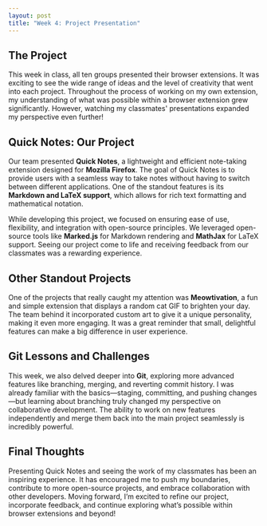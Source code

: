 ```yaml
---
layout: post
title: "Week 4: Project Presentation"
---
```


## The Project
This week in class, all ten groups presented their browser extensions. It was exciting to see the wide range of ideas and the level of creativity that went into each project. Throughout the process of working on my own extension, my understanding of what was possible within a browser extension grew significantly. However, watching my classmates' presentations expanded my perspective even further!

## Quick Notes: Our Project
Our team presented **Quick Notes**, a lightweight and efficient note-taking extension designed for **Mozilla Firefox**. The goal of Quick Notes is to provide users with a seamless way to take notes without having to switch between different applications. One of the standout features is its **Markdown and LaTeX support**, which allows for rich text formatting and mathematical notation. 

While developing this project, we focused on ensuring ease of use, flexibility, and integration with open-source principles. We leveraged open-source tools like **Marked.js** for Markdown rendering and **MathJax** for LaTeX support. Seeing our project come to life and receiving feedback from our classmates was a rewarding experience.

## Other Standout Projects
One of the projects that really caught my attention was **Meowtivation**, a fun and simple extension that displays a random cat GIF to brighten your day. The team behind it incorporated custom art to give it a unique personality, making it even more engaging. It was a great reminder that small, delightful features can make a big difference in user experience.

## Git Lessons and Challenges
This week, we also delved deeper into **Git**, exploring more advanced features like branching, merging, and reverting commit history. I was already familiar with the basics—staging, committing, and pushing changes—but learning about branching truly changed my perspective on collaborative development. The ability to work on new features independently and merge them back into the main project seamlessly is incredibly powerful.

## Final Thoughts
Presenting Quick Notes and seeing the work of my classmates has been an inspiring experience. It has encouraged me to push my boundaries, contribute to more open-source projects, and embrace collaboration with other developers. Moving forward, I’m excited to refine our project, incorporate feedback, and continue exploring what’s possible within browser extensions and beyond!

